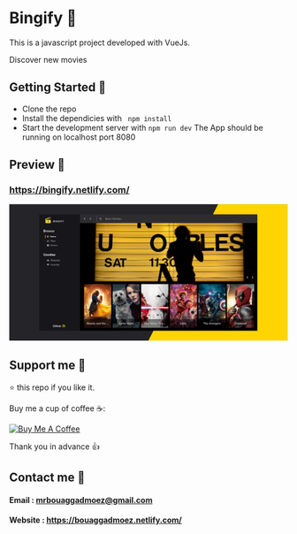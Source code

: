 # Bingify 🍿
This is a javascript project developed with VueJs.

Discover new movies

## Getting Started 🚀

- Clone the repo
- Install the dependicies with ``` npm install```
- Start the development server with ``` npm run dev ```
 The App should be running on localhost port 8080

## Preview 📸
### https://bingify.netlify.com/
<img src="./app.png" >


 
## Support me 👊

⭐ this repo if you like it.

Buy me a cup of coffee ☕️:

<a href="https://www.buymeacoffee.com/bq6EgoCp0" target="_blank"><img src="https://bmc-cdn.nyc3.digitaloceanspaces.com/BMC-button-images/custom_images/orange_img.png" alt="Buy Me A Coffee" style="height: auto !important;width: auto !important;" ></a>

Thank you in advance 👍

## Contact me 📧
#### Email : mrbouaggadmoez@gmail.com
#### Website : https://bouaggadmoez.netlify.com/

